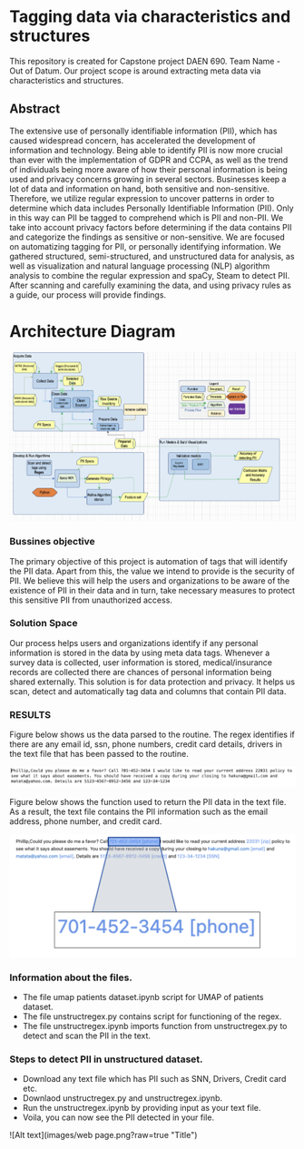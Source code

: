 
# Tagging data via characteristics and structures

This repository is created for Capstone project DAEN 690. Team Name - Out of Datum. Our project scope is around extracting meta data via characteristics and structures.

## Abstract

The extensive use of personally identifiable information (PII), which has caused widespread concern, has accelerated the development of information and technology. Being able to identify PII is now more crucial than ever with the implementation of GDPR and CCPA, as well as the trend of individuals being more aware of how their personal information is being used and privacy concerns growing in several sectors. Businesses keep a lot of data and information on hand, both sensitive and non-sensitive. Therefore, we utilize regular expression to uncover patterns in order to determine which data includes Personally Identifiable Information (PII). Only in this way can PII be tagged to comprehend which is PII and non-PII. We take into account privacy factors before determining if the data contains PII and categorize the findings as sensitive or non-sensitive. We are focused on automatizing tagging for PII, or personally identifying information. We gathered structured, semi-structured, and unstructured data for analysis, as well as visualization and natural language processing (NLP) algorithm analysis to combine the regular expression and spaCy, Steam to detect PII. After scanning and carefully examining the data, and using privacy rules as a guide, our process will provide findings.


# Architecture Diagram

![Alt text](images/schematic.png?raw=true "Title")


### Bussines objective

The primary objective of this project is automation of tags that will identify the PII data. Apart from this, the value we intend to provide is the security of PII. We believe this will help the users and organizations to be aware of the existence of PII in their data and in turn, take necessary measures to protect this sensitive PII from unauthorized access.


### Solution Space

Our process helps users and organizations identify if any personal information is stored in the data by using meta data tags. Whenever a survey data is collected, user information is stored, medical/insurance records are collected there are chances of personal information being shared externally. This solution is for data protection and privacy. It helps us scan, detect and automatically tag data and columns that contain PII data.


### RESULTS 

Figure below shows us the data parsed to the routine. The regex identifies if there are any email id, ssn, phone numbers, credit card details, drivers in the text file that has been passed to the routine.

![Alt text](images/input.png?raw=true "Title")

Figure below  shows the function used to return the PII data in the text file. As a result, the text file contains the PII information such as the email address, phone number, and credit card.

![Alt text](images/output.png?raw=true "Title")


### Information about the files.

- The file umap patients dataset.ipynb script for UMAP of patients dataset.
- The file unstructregex.py contains script for functioning of the regex.
- The file  unstructregex.ipynb imports function from unstructregex.py to detect and scan the PII in the text.

### Steps to detect PII in unstructured dataset.

- Download any text file  which has PII such as SNN, Drivers, Credit card etc. 
- Downlaod unstructregex.py and unstructregex.ipynb. 
- Run the unstructregex.ipynb by providing input as your text file. 
- Voila, you can now see the PII detected in your file. 

![Alt text](images/web page.png?raw=true "Title")

